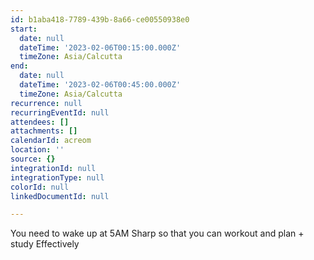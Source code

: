 ```yaml
---
id: b1aba418-7789-439b-8a66-ce00550938e0
start:
  date: null
  dateTime: '2023-02-06T00:15:00.000Z'
  timeZone: Asia/Calcutta
end:
  date: null
  dateTime: '2023-02-06T00:45:00.000Z'
  timeZone: Asia/Calcutta
recurrence: null
recurringEventId: null
attendees: []
attachments: []
calendarId: acreom
location: ''
source: {}
integrationId: null
integrationType: null
colorId: null
linkedDocumentId: null

---
```

You need to wake up at 5AM Sharp so that you can workout and plan + study Effectively

